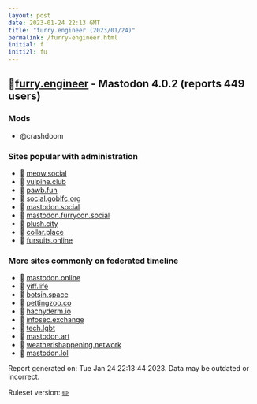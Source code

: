 ```yaml
---
layout: post
date: 2023-01-24 22:13 GMT
title: "furry.engineer (2023/01/24)"
permalink: /furry-engineer.html
initial: f
initi2l: fu
---
```


## 🐘[furry.engineer](https://furry.engineer) - Mastodon 4.0.2 (reports 449 users)

### Mods
 * @crashdoom

### Sites popular with administration

* 🐘 [meow.social](/meow-social.html)
* 🐘 [vulpine.club](/vulpine-club.html)
* 🐘 [pawb.fun](/pawb-fun.html)
* 🐘 [social.goblfc.org](/social-goblfc-org.html)
* 🐘 [mastodon.social](/mastodon-social.html)
* 🐘 [mastodon.furrycon.social](/mastodon-furrycon-social.html)
* 🐘 [plush.city](/plush-city.html)
* 🐘 [collar.place](/collar-place.html)
* 🐘 [fursuits.online](/fursuits-online.html)

### More sites commonly on federated timeline

* 🐘 [mastodon.online](/mastodon-online.html)
* 🐘 [yiff.life](/yiff-life.html)
* 🐘 [botsin.space](/botsin-space.html)
* 🐘 [pettingzoo.co](/pettingzoo-co.html)
* 🐘 [hachyderm.io](/hachyderm-io.html)
* 🐘 [infosec.exchange](/infosec-exchange.html)
* 🐘 [tech.lgbt](/tech-lgbt.html)
* 🐘 [mastodon.art](/mastodon-art.html)
* 🐘 [weatherishappening.network](/weatherishappening-network.html)
* 🐘 [mastodon.lol](/mastodon-lol.html)

Report generated on: Tue Jan 24 22:13:44 2023. Data may be outdated or incorrect.

Ruleset version: [✏️](/version-pencil)
